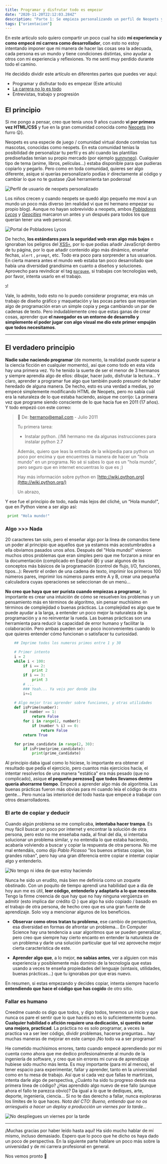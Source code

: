 ```yaml
---
title: Programar y disfrutar todo es empezar
date: "2020-11-20T22:12:03.284Z"
description: "Parte 1: Se empieza personalizando un perfil de Neopets y se acaba haciendo una ingeniería."
tags: ["orientacion"]
---
```


<div class="disclaimer">
En este articulo solo quiero compartir un poco cual ha sido <strong>mi experiencia y como empecé mi carrera como desarrollador</strong>, con esto no estoy intentando imponer que mi manera de hacer las cosas sea la adecuada, cada persona es un mundo y tiene condiciones distintas, sino ayudar a otros con mi experiencia y reflexiones. Yo me sentí muy perdido durante todo el camino.  

He decidido dividir este artículo en diferentes partes que puedes ver aquí:
- Programar y disfrutar todo es empezar (Este artículo)
- <a href="/la-carrera-no-lo-es-todo">La carrera no lo es todo</a>
- Entrevistas, trabajo y progresión</div>

## El principio

Si me pongo a pensar, creo que tenía unos 9 años cuando **vi por primera vez HTML/CSS** y fue en la gran comunidad conocida como [Neopets](http://www.neopets.com/) (no furro 😛).

Neopets es una especie de juego / comunidad virtual donde controlas tus mascotas, conocidas como neopets. En esta comunidad tenías la posibilidad de personalizar tu perfil y es ahí cuando las plantillas prediseñadas tenían su propio mercado (por ejemplo [sunnyneo](http://www.sunnyneo.com/lookups.php)). Cualquier tipo de tema (anime, libros, películas...) estaba disponible para que pudieras copiarlo y pegarlo. Pero como en toda comunidad, quieres ser algo diferente, asique si querías personalizarlo podías ir directamente al código y cambiar lo que no te gustase ¡Qué herramienta tan poderosa!

![Perfil de usuario de neopets personalizado](neopets.jpg)

Los niños crecen y cuando neopets se quedó algo pequeño me moví a un mundo un poco más diverso (en realidad vi que mi hermano empezar su propio blog). Aunque no hayan sobrevivido a neopets, ambos *[Pobladores Lycos](https://web.archive.org/web/pobladores.lycos.es)* y *[Geocities](http://geocities.yahoo.com/)* marcaron un antes y un después para todos los que querían tener una web personal.

![Portal de Pobladores Lycos](pobladores.jpg)

De hecho, **los estándares para la seguridad web eran algo más bajos** e ignoraban los peligros del [XSS💀](https://owasp.org/www-community/attacks/xss/), por lo que podías añadir JavaScript dentro de tu página, por lo que añadir contenido algo más dinámico, enseñar fechas, `alert` , `prompt`, etc. Todo era poco para sorprender a tus usuarios. En cierta manera antes el mundo web estaba tan poco desarrollado que había una diversidad grandísima en cuanto a diseños y soluciones. Aprovecho para revindicar el tag [`marquee`](https://developer.mozilla.org/en-US/docs/Web/HTML/Element/marquee), si trabajas con tecnologías web, por favor, intenta usarlo en el trabajo.

<marquee scrolldelay="30" truespeed="truespeed" direction="right">¡Por un mundo con más marquees en la web!</marquee>

Vale, lo admito, todo esto no lo puedo considerar programar, era más un trabajo de diseño gráfico y maquetación y las pocas partes que requerían algo de programación eran un simple copia y pega cambiando un par de cadenas de texto. Pero indudablemente creo que estas ganas de crear cosas, aprender que **el navegador es un entorno de desarrollo y simplemente el poder jugar con algo visual me dio este primer empujón que todos necesitamos**.

---
## El verdadero principio

**Nadie sabe naciendo programar** (de momento, la realidad puede superar a la ciencia ficción en cualquier momento), así que como todo en esta vida hay una primera vez. Yo he tenido la suerte de ser el menor de 3 hermanos y siempre aprendía algo de ellos: dibujar, hacer judo, disfrutar la lectura... Y claro, aprender a programar fue algo que también puedo presumir de haber heredado de alguna manera. De hecho, esto es una verdad a medias, yo empecé simplemente modificando HTML de Neopets, pero no sabía cuál era la naturaleza de lo que estaba haciendo, asique me corrijo: La primera vez que programe siendo consciente de lo que hacía fue en 2011 (17 años). Y todo empezó con este correo:

> 💌 De: hermano@email.com - Julio 2011
>
>
> Tu primera tarea:
>- Instalar python. //Mi hermano me da algunas instrucciones para instalar python 2.7
>
>Además, quiero que leas la entrada de la wikipedia para python un poco por encima y que encuentres la manera de hacer un "hola mundo" en un programa. No sé si sabes lo que es un "hola mundo", pero seguro que en internet encuentras lo que es ;)
>
>Hay más información sobre python en [http://wiki.python.org](http://wiki.python.org/)
>
>Un abrazo,

Y ese fue el principio de todo, nada más lejos del cliché, un “Hola mundo!", que en Python viene a ser algo así:

```python
 print "Hola mundo!" 
 ```

### Algo >>> Nada

20 caracteres tan solo, pero el enseñar algo por la línea de comandos tiene un poder al principio que aquellos que ya estamos más acostumbrados a ella obviamos pasados unos años. Después del "Hola mundo!" vinieron muchos otros problemas que eran simples pero que me forzaron a mirar en la documentación (complicado en Español 😅) y usar algunos de los conceptos más básicos de la programación (control de flujo, I/O, funciones, tipos...): Revertir el orden de una cadena de texto, imprimir los primeros 100 números pares, imprimir los números pares entre A y B, crear una pequeña calculadora cuyas operaciones se seleccionan de un menú...

**No creo que haya que ser purista cuando empiezas a programar**, lo importante es crear una intuición de cómo se resuelven los problemas y un pensamiento más en términos de algoritmo, sin pensar muchísimo en términos de complejidad o buenas prácticas. La complejidad es algo que te puede ayudar a la larga, a entender un poco mejor la naturaleza de la programación y a no reinventar la rueda. Las buenas prácticas son una herramienta para reducir la capacidad de error humano y facilitar la colaboración. Pero ambas pueden ser un poco inconvenientes cuando lo que quieres entender cómo funcionan o satisfacer tu curiosidad.

```python
	## Imprime todos los numeros primos entre 1 y 30

	# Primer intento
	i = 2
	while i < 100:
		if i == 2:
			print 2
		if i == 3:
			print 3
		# ...
		### Yeah... Ya veis por donde iba		
		i+=1

    # Algo mejor tras aprender sobre funciones, y otras utilidades
	def isPrime(number):
		if number == 1:
			return False 
		for i in range(2, number): 
			if (number % i) == 0: 
				return False
		return True

	for prime_candidate in range(2, 30):
		if isPrime(prime_candidate):
			print(prime_candidate)
```

Al principio daba igual como lo hiciese, lo importante era obtener el resultado que pedía el ejercicio, pero cuantos más ejercicios hacía, el intentar resolverlos de una manera "estática" era más pesado (que no complicado), asique **el pequeño perezoso🦥 que todos llevamos dentro quería ahorrarme tiempo**. Empecé a aprender algo más de algoritmia. Las buenas prácticas fueron más obvias para mi cuando leía el código de otra gente… Pero nunca las interioricé del todo hasta que empecé a trabajar con otros desarrolladores.


### El arte de copiar y deducir

Cuando algún problema se me complicaba, **intentaba hacer trampa**. Es muy fácil buscar un poco por internet y encontrar la solución de otra persona, pero esto no me enseñaba nada, al final del día, si intentaba solucionar un problema similar, y no entendía lo que estaba haciendo, acabaría volviendo a buscar y copiar la respuesta de otra persona.  No me mal entendáis, como dijo *Pablo Picasso* "los buenos artistas copian, los grandes roban", pero hay una gran diferencia entre copiar e intentar copiar algo y entenderlo.

![No tengo ni idea de que estoy haciendo](i-have-no-idea.png)

Nunca he sido un erudito, más bien me definiría como un zoquete obstinado. Con un poquito de tiempo aprendí una habilidad que a día de hoy aun me es útil, **leer código, entenderlo y adaptarlo a lo que necesito**. Tengo la firme creencia de que hay que no hay ninguna vergüenza en admitir (esto implica dar crédito 😉 ) que algo ha sido copiado / basado en el trabajo de otra persona, de hecho creo que es una gran fuente de aprendizaje. Solo voy a mencionar algunos de los beneficios.

- **Observar como otros tratan tu problema**, ese cambio de perspectiva, esa diversidad en formas de afrontar un problema... En Computer Science hay una tendencia a usar algoritmos que se pueden generalizar, pero creo que siempre hay cierto encanto en entender la naturaleza de un problema y darle una solución particular que tal vez aproveche mejor cierta característica de este.

- **Aprender algo que**, a lo mejor, **no sabias antes**, ver a alguien con más experiencia y posiblemente más dominio de la tecnología que estas usando a veces te enseña propiedades del lenguaje (sintaxis, utilidades, buenas prácticas...) que tu ignorabas por que eras nuevo.

En resumen, si estas empezando y decides copiar, intenta siempre hacerlo **entendiendo que hace el código que has cogido** de otro sitio.

### Fallar es humano

Creedme cuando os digo que todos, y digo todos, tenemos un inicio y que nunca os pare el sentir que lo que hacéis no es lo suficientemente bueno. **Cualquier habilidad o afición requiere una dedicación, si queréis notar una mejora, practicad**. La práctica no es solo programar, a veces la practica va a ser leer código, dividir problemas, hacerse preguntas... hay muchas maneras de mejorar en este campo ¡No todo va a ser programar!

He cometido muchísimos errores, tanto cuando empecé aprendiendo por mi cuenta como ahora que me dedico profesionalmente al mundo de la ingeniería de software, y creo que sin errores mi curva de aprendizaje hubiese sido mucho más lenta. Es muy importante (para mí al menos), el tener espacio para experimentar, fallar y aprender, tanto en la universidad como en tu mesa de trabajo. Así que si cada vez que fallas te martirizas, intenta darle algo de perspectiva, ¿Cuánto ha sido tu progreso desde esa primera línea de código? ¿Has aprendido algo nuevo de ese fallo (aunque ahora el fallo te parezca obvio)? Da igual a lo que te dediques, arte, deporte, ingeniería, ciencia... Si no te das derecho a fallar, nunca exploraras los límites de lo que haces. *Nota del CTO: Bueno, entiendo que no os arriesguéis a hacer un deploy a producción un viernes por la tarde...*

![No despliegues un viernes por la tarde](deploy-on-friday.jpg)

---

¡Muchas gracias por haber leído hasta aquí! Ha sido mucho hablar de mí mismo, incluso demasiado. Espero que lo poco que he dicho os haya dado un poco de perspectiva. En la siguiente parte hablare un poco más sobre la universidad y de mi carrera profesional en general.

Nos vemos pronto 🖖
